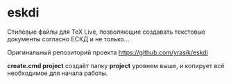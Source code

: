 # eskdi
Стилевые файлы для TeX Live, позволяющие создавать текстовые документы согласно ЕСКД и не только...

Оригинальный репозиторий проекта https://github.com/yrasik/eskdi

**create.cmd project** создаёт папку **project** уровнем выше, и копирует всё необходимое для начала работы. 